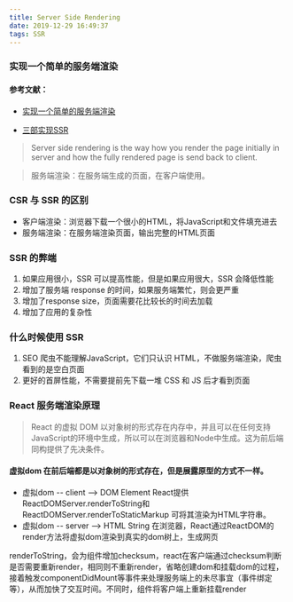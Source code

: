 ```yaml
---
title: Server Side Rendering
date: 2019-12-29 16:49:37
tags: SSR 
---
```



### 实现一个简单的服务端渲染


#### 参考文献：
- [实现一个简单的服务端渲染](https://medium.com/@mahesh_joshi/understanding-server-side-rendering-in-react-in-easy-way-d2984bb7aa51)

- [三部实现SSR](https://www.freecodecamp.org/news/server-side-rendering-your-react-app-in-three-simple-steps-7a82b95db82e/)

> Server side rendering is the way how you render the page initially in server and how the fully rendered page is send back to client.

> 服务端渲染：在服务端生成的页面，在客户端使用。


### CSR 与 SSR 的区别
- 客户端渲染：浏览器下载一个很小的HTML，将JavaScript和文件填充进去
- 服务端渲染：在服务端渲染页面，输出完整的HTML页面


### SSR 的弊端
1. 如果应用很小，SSR 可以提高性能，但是如果应用很大，SSR 会降低性能
2. 增加了服务端 response 的时间，如果服务端繁忙，则会更严重
3. 增加了response size，页面需要花比较长的时间去加载
4. 增加了应用的复杂性


### 什么时候使用 SSR
1. SEO
  爬虫不能理解JavaScript，它们只认识 HTML，不做服务端渲染，爬虫看到的是空白页面
2. 更好的首屏性能，不需要提前先下载一堆 CSS 和 JS 后才看到页面


### React 服务端渲染原理
> React 的虚拟 DOM 以对象树的形式存在内存中，并且可以在任何支持JavaScript的环境中生成，所以可以在浏览器和Node中生成。这为前后端同构提供了先决条件。

  #### 虚拟dom 在前后端都是以对象树的形式存在，但是展露原型的方式不一样。

- 虚拟dom -- client --> DOM Element
  React提供ReactDOMServer.renderToString和ReactDOMServer.renderToStaticMarkup 可将其渲染为HTML字符串。
- 虚拟dom -- server --> HTML String 
  在浏览器，React通过ReactDOM的render方法将虚拟dom渲染到真实的dom树上，生成网页


renderToString，会为组件增加checksum，react在客户端通过checksum判断是否需要重新render，相同则不重新render，省略创建dom和挂载dom的过程，接着触发componentDidMount等事件来处理服务端上的未尽事宜（事件绑定等），从而加快了交互时间。不同时，组件将客户端上重新挂载render